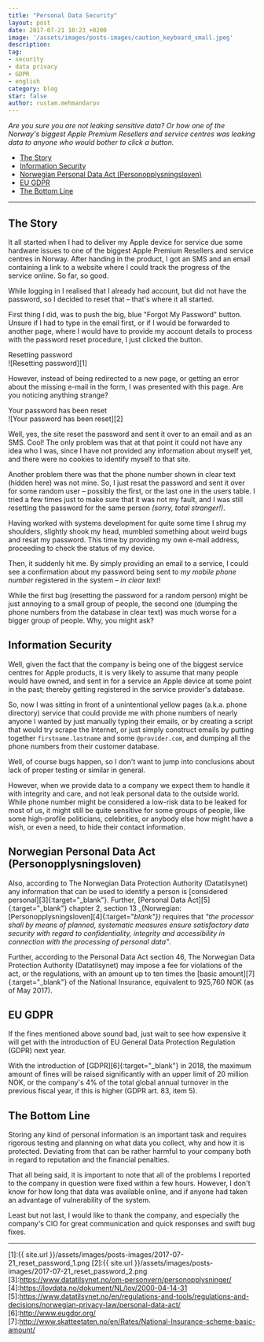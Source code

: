 ```yaml
---
title: "Personal Data Security"
layout: post
date: 2017-07-21 10:23 +0200
image: '/assets/images/posts-images/caution_keyboard_small.jpeg'
description:
tag:
- security
- data privacy
- GDPR
- english
category: blog
star: false
author: rustam.mehmandarov
---
```


_Are you sure you are not leaking sensitive data? Or how one of the Norway's biggest Apple Premium Resellers and service centres was leaking data to anyone who would bother to click a button._

- [The Story](#the-story)
- [Information Security](#information-security)
- [Norwegian Personal Data Act (Personopplysningsloven)](#norwegian-personal-data-act-personopplysningsloven)
- [EU GDPR](#eu-gdpr)
- [The Bottom Line](#the-bottom-line)

---

## The Story
It all started when I had to deliver my Apple device for service due some hardware issues to one of the biggest Apple Premium Resellers and service centres in Norway. After handing in the product, I got an SMS and an email containing a link to a website where I could track the progress of the service online. So far, so good.

While logging in I realised that I already had account, but did not have the password, so I decided to reset that – that's where it all started.

First thing I did, was to push the big, blue "Forgot My Password" button. Unsure if I had to type in the email first, or if I would be forwarded to another page, where I would have to provide my account details to process with the password reset procedure, I just clicked the button.

<figcaption class = "caption">Resetting password</figcaption>
![Resetting password][1]

However, instead of being redirected to a new page, or getting an error about the missing e-mail in the form, I was presented with this page. Are you noticing anything strange?

<figcaption class = "caption">Your password has been reset</figcaption>
![Your password has been reset][2]

Well, yes, the site reset the password and sent it over to an email and as an SMS. Cool! The only problem was that at that point it could not have any idea who I was, since I have not provided any information about myself yet, and there were no cookies to identify myself to that site. 

Another problem there was that the phone number shown in clear text (hidden here) was not mine. So, I just resat the password and sent it over for some random user – possibly the first, or the last one in the users table. I tried a few times just to make sure that it was not my fault, and I was still resetting the password for the same person _(sorry, total stranger!)_.

Having worked with systems development for quite some time I shrug my shoulders, slightly shook my head, mumbled something about weird bugs and resat my password. This time by providing my own e-mail address, proceeding to check the status of my device.

Then, it suddenly hit me. By simply providing an email to a service, I could see a confirmation about my password being sent to _my mobile phone number_ registered in the system – _in clear text_!

While the first bug (resetting the password for a random person) might be just annoying to a small group of people, the second one (dumping the phone numbers from the database in clear text) was much worse for a bigger group of people. Why, you might ask?

## Information Security
Well, given the fact that the company is being one of the biggest service centres for Apple products, it is very likely to assume that many people would have owned, and sent in for a service an Apple device at some point in the past; thereby getting registered in the service provider's database. 

So, now I was sitting in front of a unintentional yellow pages (a.k.a. phone directory) service that could provide me with phone numbers of nearly anyone I wanted by just manually typing their emails, or by creating a script that would try scrape the Internet, or just simply construct emails by putting together `firstname.lastname` and some `@provider.com`, and dumping all the phone numbers from their customer database. 

Well, of course bugs happen, so I don't want to jump into conclusions about lack of proper testing or similar in general. 

However, when we provide data to a company we expect them to handle it with integrity and care, and not leak personal data to the outside world. While phone number might be considered a low-risk data to be leaked for most of us, it might still be quite sensitive for some groups of people, like some high-profile politicians, celebrities, or anybody else how might have a wish, or even a need, to hide their contact information.

## Norwegian Personal Data Act (Personopplysningsloven)
Also, according to The Norwegian Data Protection Authority (Datatilsynet) any information that can be used to identify a person is [considered personal][3]{:target="_blank"}. Further, [Personal Data Act][5]{:target="_blank"} chapter 2, section 13 _(Norwegian: [Personopplysningsloven][4]{:target="_blank"})_ requires that _"the processor shall by means of planned, systematic measures ensure satisfactory data security with regard to confidentiality, integrity and accessibility in connection with the processing of personal data"_.

Further, according to the Personal Data Act section 46, The Norwegian Data Protection Authority (Datatilsynet) may impose a fee for violations of the act, or the regulations, with an amount up to ten times the [basic amount][7]{:target="_blank"} of the National Insurance, equivalent to 925,760 NOK (as of May 2017).

## EU GDPR
If the fines mentioned above sound bad, just wait to see how expensive it will get with the introduction of EU General Data Protection Regulation (GDPR) next year.

With the introduction of [GDPR][6]{:target="_blank"} in 2018, the maximum amount of fines will be raised significantly with an upper limit of 20 million NOK, or the company's 4% of the total global annual turnover in the previous fiscal year, if this is higher (GDPR art. 83, item 5).

## The Bottom Line
Storing any kind of personal information is an important task and requires rigorous testing and planning on what data you collect, why and how it is protected. Deviating from that can be rather harmful to your company both in regard to reputation and the financial penalties.

That all being said, it is important to note that all of the problems I reported to the company in question were fixed within a few hours. However, I don't know for how long that data was available online, and if anyone had taken an advantage of vulnerability of the system.

Least but not last, I would like to thank the company, and especially the company's CIO for great communication and quick responses and swift bug fixes.

---

[1]:{{ site.url }}/assets/images/posts-images/2017-07-21_reset_password_1.png
[2]:{{ site.url }}/assets/images/posts-images/2017-07-21_reset_password_2.png
[3]:https://www.datatilsynet.no/om-personvern/personopplysninger/
[4]:https://lovdata.no/dokument/NL/lov/2000-04-14-31
[5]:https://www.datatilsynet.no/en/regulations-and-tools/regulations-and-decisions/norwegian-privacy-law/personal-data-act/
[6]:http://www.eugdpr.org/
[7]:http://www.skatteetaten.no/en/Rates/National-Insurance-scheme-basic-amount/
